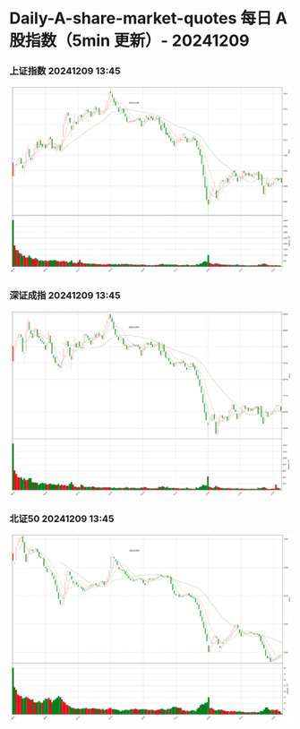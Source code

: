 
# Daily-A-share-market-quotes 每日 A 股指数（5min 更新）- 20241209

### 上证指数 20241209 13:45
![](./fig/2024/12/20241209-sh000001.png)

### 深证成指 20241209 13:45
![](./fig/2024/12/20241209-sz399001.png)

### 北证50 20241209 13:45
![](./fig/2024/12/20241209-bj899050.png)

